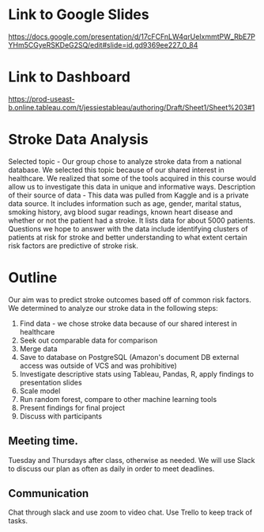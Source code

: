 # Link to Google Slides
https://docs.google.com/presentation/d/17cFCFnLW4qrUeIxmmtPW_RbE7PYHm5CGyeRSKDeG2SQ/edit#slide=id.gd9369ee227_0_84


# Link to Dashboard
https://prod-useast-b.online.tableau.com/t/jessiestableau/authoring/Draft/Sheet1/Sheet%203#1 

# Stroke Data Analysis
Selected topic - Our group chose to analyze stroke data from a national database. We selected this topic because of our shared interest in healthcare. We realized that some of the tools acquired in this course would allow us to investigate this data in unique and informative ways. 
Description of their source of data - This data was pulled from Kaggle and is a private data source. It includes information such as age, gender, marital status, smoking history, avg blood sugar readings, known heart disease and whether or not the patient had a stroke. It lists data for about 5000 patients.
Questions we hope to answer with the data include identifying clusters of patients at risk for stroke and better understanding to what extent certain risk factors are predictive of stroke risk. 

# Outline
Our aim was to predict stroke outcomes based off of common risk factors. 
We determined to analyze our stroke data in the following steps:

1.  Find data - we chose stroke data because of our shared interest in healthcare
2.  Seek out comparable data for comparison
3.  Merge data
4.  Save to database on PostgreSQL (Amazon's document DB external access was outside of VCS and was prohibitive)
5.  Investigate descriptive stats using Tableau, Pandas, R, apply findings to presentation slides
6.  Scale model
7.  Run random forest, compare to other machine learning tools
8.  Present findings for final project
9.  Discuss with participants

## Meeting time.
Tuesday and Thursdays after class, otherwise as needed. We will use Slack to discuss our plan as often as daily in order to meet deadlines. 

## Communication
Chat through slack and use zoom to video chat. Use Trello to keep track of tasks.
